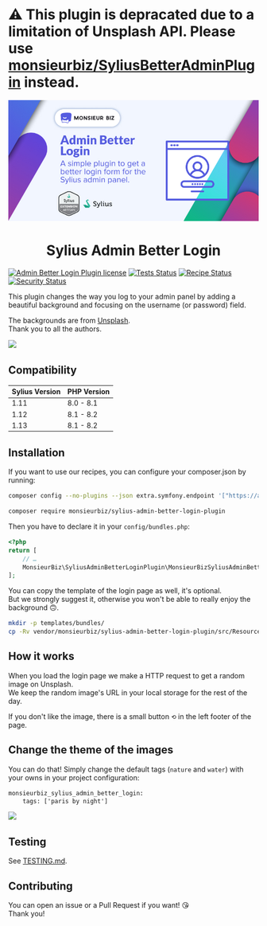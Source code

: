 # ⚠️ This plugin is depracated due to a limitation of Unsplash API. Please use [monsieurbiz/SyliusBetterAdminPlugin](https://github.com/monsieurbiz/SyliusBetterAdminPlugin) instead.

[![Banner of Sylius Admin Better Login plugin](docs/images/banner.jpg)](https://monsieurbiz.com/agence-web-experte-sylius)

<h1 align="center">Sylius Admin Better Login</h1>

[![Admin Better Login Plugin license](https://img.shields.io/github/license/monsieurbiz/SyliusAdminBetterLoginPlugin?public)](https://github.com/monsieurbiz/SyliusAdminBetterLoginPlugin/blob/master/LICENSE.txt)
[![Tests Status](https://img.shields.io/github/actions/workflow/status/monsieurbiz/SyliusAdminBetterLoginPlugin/tests.yaml?branch=master&logo=github)](https://github.com/monsieurbiz/SyliusAdminBetterLoginPlugin/actions?query=workflow%3ATests)
[![Recipe Status](https://img.shields.io/github/actions/workflow/status/monsieurbiz/SyliusAdminBetterLoginPlugin/recipe.yaml?branch=master&label=recipes&logo=github)](https://github.com/monsieurbiz/SyliusAdminBetterLoginPlugin/actions?query=workflow%3ASecurity)
[![Security Status](https://img.shields.io/github/actions/workflow/status/monsieurbiz/SyliusAdminBetterLoginPlugin/security.yaml?branch=master&label=security&logo=github)](https://github.com/monsieurbiz/SyliusAdminBetterLoginPlugin/actions?query=workflow%3ASecurity)

This plugin changes the way you log to your admin panel by adding a beautiful background
and focusing on the username (or password) field.

The backgrounds are from [Unsplash](https://unsplash.com/).  
Thank you to all the authors.

![](screenshot.png)

## Compatibility

| Sylius Version | PHP Version |
|---|---|
| 1.11 | 8.0 - 8.1 |
| 1.12 | 8.1 - 8.2 |
| 1.13 | 8.1 - 8.2 |

## Installation

If you want to use our recipes, you can configure your composer.json by running:

```bash
composer config --no-plugins --json extra.symfony.endpoint '["https://api.github.com/repos/monsieurbiz/symfony-recipes/contents/index.json?ref=flex/master","flex://defaults"]'
```

```bash
composer require monsieurbiz/sylius-admin-better-login-plugin
```

Then you have to declare it in your `config/bundles.php`:

```php
<?php
return [
    // …
    MonsieurBiz\SyliusAdminBetterLoginPlugin\MonsieurBizSyliusAdminBetterLoginPlugin::class => ['all' => true],
];
```

You can copy the template of the login page as well, it's optional.  
But we strongly suggest it, otherwise you won't be able to really enjoy the background 🙃.

```bash
mkdir -p templates/bundles/
cp -Rv vendor/monsieurbiz/sylius-admin-better-login-plugin/src/Resources/views/SyliusUiBundle templates/bundles/
```

## How it works

When you load the login page we make a HTTP request to get a random image on Unsplash.  
We keep the random image's URL in your local storage for the rest of the day.

If you don't like the image, there is a small button `⟲` in the left footer of the page. 

## Change the theme of the images

You can do that!
Simply change the default tags (`nature` and `water`) with your owns in your project configuration:

```
monsieurbiz_sylius_admin_better_login:
    tags: ['paris by night']
```

![](screenshot_paris.png)

## Testing

See [TESTING.md](TESTING.md).

## Contributing

You can open an issue or a Pull Request if you want! 😘  
Thank you!
